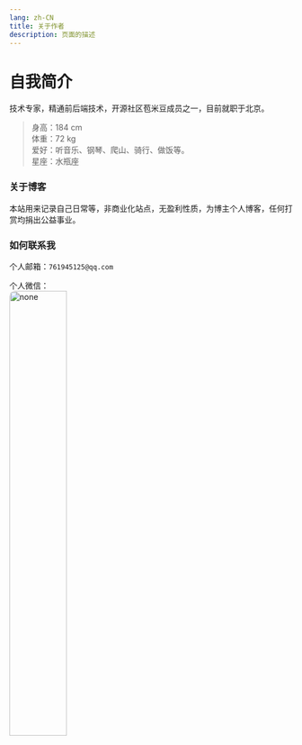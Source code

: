 ```yaml
---
lang: zh-CN  
title: 关于作者  
description: 页面的描述
---
```


# 自我简介

技术专家，精通前后端技术，开源社区苞米豆成员之一，目前就职于北京。

> 身高：184 cm   
> 体重：72 kg  
> 爱好：听音乐、钢琴、爬山、骑行、做饭等。  
> 星座：水瓶座

### 关于博客

本站用来记录自己日常等，非商业化站点，无盈利性质，为博主个人博客，任何打赏均捐出公益事业。

### 如何联系我

个人邮箱：`761945125@qq.com`

个人微信：
<br>
<img src="http://oss.apidocs.cn/blog/img/WechatIMG365.jpeg" alt="none" style="width: 45%;height: 45%;border-radius: 10px;">

[comment]: <> (https://oss-xuxin.oss-cn-beijing.aliyuncs.com/blog/img/WechatIMG365.jpeg)

[comment]: <> (https://oss-xuxin.oss-cn-beijing.aliyuncs.com/blog/img/WechatIMG364.jpeg)

<Comment></Comment>
